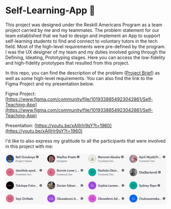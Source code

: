 # Self-Learning-App 📲

This project was designed under the Reskill Americans Program as a team project carried by me and my teammates. The problem statement for our team established that we had to design and implement an App to support self-learning students to find and connect to voluntary tutors in the tech field. Most of the high-level requirements were pre-defined by the program. I was the UX designer of my team and my duties involved going through the Defining, Ideating, Prototyping stages. Here you can access the low-fidelity and high-fidelity prototypes that resulted from this project.

In this repo, you can find the description of the problem ([Project Brief](https://github.com/pradoprojects/Self-Learning-App/blob/main/Project%20Brief%20-%20Asana.pdf)) as well as some high-level requirements. You can also find the link to the Figma Project and my presentation below.

Figma Project: [https://www.figma.com/community/file/1019338854923042861/Self-Teaching-App](https://www.figma.com/community/file/1019338854923042861/Self-Teaching-App)

Presentation: [https://youtu.be/xAIIlrIr9sY?t=1960](https://youtu.be/xAIIlrIr9sY?t=1960)

I'd like to also express my gratitude to all the participants that were involved in this project with me:

![alt text](https://github.com/pradoprojects/Self-Learning-App/blob/main/teamAsana.png?raw=true)


